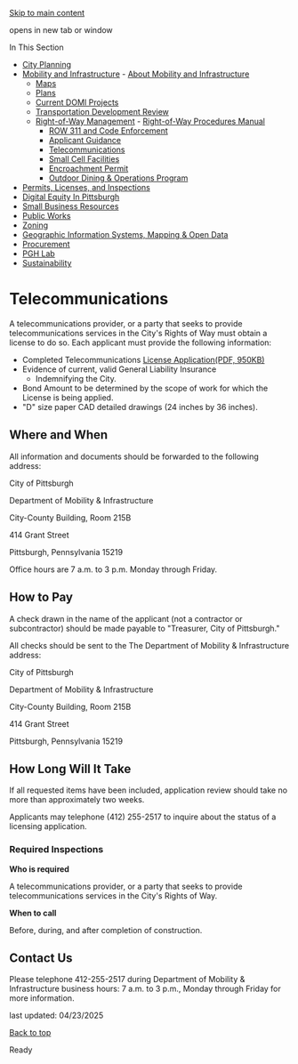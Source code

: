 [Skip to main content](https://www.pittsburghpa.gov/Business-Development/Mobility-and-Infrastructure/Right-of-Way-Management/Telecommunications#main-content)

opens in new tab or window

In This Section

- [City Planning](https://www.pittsburghpa.gov/Business-Development/City-Planning)
- [Mobility and Infrastructure](https://www.pittsburghpa.gov/Business-Development/Mobility-and-Infrastructure)  - [About Mobility and Infrastructure](https://www.pittsburghpa.gov/Business-Development/Mobility-and-Infrastructure/About-Mobility-and-Infrastructure)
  - [Maps](https://www.pittsburghpa.gov/Business-Development/Mobility-and-Infrastructure/Maps)
  - [Plans](https://www.pittsburghpa.gov/Business-Development/Mobility-and-Infrastructure/Plans)
  - [Current DOMI Projects](https://www.pittsburghpa.gov/Business-Development/Mobility-and-Infrastructure/Current-DOMI-Projects)
  - [Transportation Development Review](https://www.pittsburghpa.gov/Business-Development/Mobility-and-Infrastructure/Transportation-Development-Review)
  - [Right-of-Way Management](https://www.pittsburghpa.gov/Business-Development/Mobility-and-Infrastructure/Right-of-Way-Management)    - [Right-of-Way Procedures Manual](https://www.pittsburghpa.gov/Business-Development/Mobility-and-Infrastructure/Right-of-Way-Management/Right-of-Way-Procedures-Manual)
    - [ROW 311 and Code Enforcement](https://www.pittsburghpa.gov/Business-Development/Mobility-and-Infrastructure/Right-of-Way-Management/ROW-311-and-Code-Enforcement)
    - [Applicant Guidance](https://www.pittsburghpa.gov/Business-Development/Mobility-and-Infrastructure/Right-of-Way-Management/Applicant-Guidance)
    - [Telecommunications](https://www.pittsburghpa.gov/Business-Development/Mobility-and-Infrastructure/Right-of-Way-Management/Telecommunications)
    - [Small Cell Facilities](https://www.pittsburghpa.gov/Business-Development/Mobility-and-Infrastructure/Right-of-Way-Management/Small-Cell-Facilities)
    - [Encroachment Permit](https://www.pittsburghpa.gov/Business-Development/Mobility-and-Infrastructure/Right-of-Way-Management/Encroachment-Permit)
    - [Outdoor Dining & Operations Program](https://www.pittsburghpa.gov/Business-Development/Mobility-and-Infrastructure/Right-of-Way-Management/Outdoor-Dining-Operations-Program)
- [Permits, Licenses, and Inspections](https://www.pittsburghpa.gov/Business-Development/Permits-Licenses-and-Inspections)
- [Digital Equity In Pittsburgh](https://www.pittsburghpa.gov/Business-Development/Digital-Equity-In-Pittsburgh)
- [Small Business Resources](https://www.pittsburghpa.gov/Business-Development/Small-Business-Resources)
- [Public Works](https://www.pittsburghpa.gov/Business-Development/Public-Works)
- [Zoning](https://www.pittsburghpa.gov/Business-Development/Zoning)
- [Geographic Information Systems, Mapping & Open Data](https://www.pittsburghpa.gov/Business-Development/Geographic-Information-Systems-Mapping-Open-Data)
- [Procurement](https://www.pittsburghpa.gov/Business-Development/Procurement)
- [PGH Lab](https://www.pittsburghpa.gov/Business-Development/PGH-Lab)
- [Sustainability](https://www.pittsburghpa.gov/Business-Development/Sustainability)

# Telecommunications

A telecommunications provider, or a party that seeks to provide telecommunications services in the City's Rights of Way must obtain a license to do so. Each applicant must provide the following information:

- Completed Telecommunications [License Application(PDF, 950KB)](https://www.pittsburghpa.gov/files/assets/city/v/1/domi/documents/15689_telecommunications_license_application.pdf)
- Evidence of current, valid General Liability Insurance
  - Indemnifying the City.
- Bond Amount to be determined by the scope of work for which the License is being applied.
- "D" size paper CAD detailed drawings (24 inches by 36 inches).

## Where and When

All information and documents should be forwarded to the following address:

City of Pittsburgh

Department of Mobility & Infrastructure

City-County Building, Room 215B

414 Grant Street

Pittsburgh, Pennsylvania 15219

Office hours are 7 a.m. to 3 p.m. Monday through Friday.

## How to Pay

A check drawn in the name of the applicant (not a contractor or subcontractor) should be made payable to "Treasurer, City of Pittsburgh."

All checks should be sent to the The Department of Mobility & Infrastructure address:

City of Pittsburgh

Department of Mobility & Infrastructure

City-County Building, Room 215B

414 Grant Street

Pittsburgh, Pennsylvania 15219

## How Long Will It Take

If all requested items have been included, application review should take no more than approximately two weeks.

Applicants may telephone (412) 255-2517 to inquire about the status of a licensing application.

### Required Inspections

**Who is required**

A telecommunications provider, or a party that seeks to provide telecommunications services in the City's Rights of Way.

**When to call**

Before, during, and after completion of construction.

## Contact Us

Please telephone 412-255-2517 during Department of Mobility & Infrastructure business hours: 7 a.m. to 3 p.m., Monday through Friday for more information.

last updated: 04/23/2025

[Back to top](https://www.pittsburghpa.gov/Business-Development/Mobility-and-Infrastructure/Right-of-Way-Management/Telecommunications#body-top)

Ready
